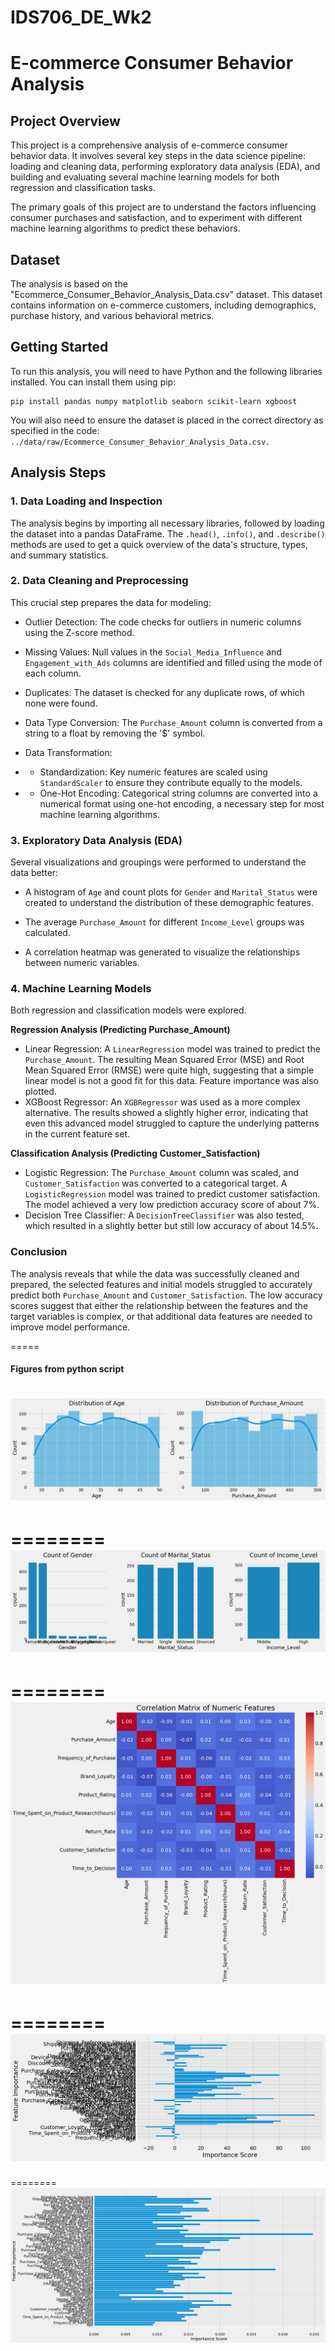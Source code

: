 # IDS706_DE_Wk2

# E-commerce Consumer Behavior Analysis
## Project Overview
This project is a comprehensive analysis of e-commerce consumer behavior data. It involves several key steps in the data science pipeline: loading and cleaning data, performing exploratory data analysis (EDA), and building and evaluating several machine learning models for both regression and classification tasks.

The primary goals of this project are to understand the factors influencing consumer purchases and satisfaction, and to experiment with different machine learning algorithms to predict these behaviors.

## Dataset
The analysis is based on the "Ecommerce_Consumer_Behavior_Analysis_Data.csv" dataset. This dataset contains information on e-commerce customers, including demographics, purchase history, and various behavioral metrics.

## Getting Started
To run this analysis, you will need to have Python and the following libraries installed. You can install them using pip:

```
pip install pandas numpy matplotlib seaborn scikit-learn xgboost
```

You will also need to ensure the dataset is placed in the correct directory as specified in the code: 
`../data/raw/Ecommerce_Consumer_Behavior_Analysis_Data.csv.`

## Analysis Steps
### 1. Data Loading and Inspection
The analysis begins by importing all necessary libraries, followed by loading the dataset into a pandas DataFrame. The `.head()`, `.info()`, and `.describe()` methods are used to get a quick overview of the data's structure, types, and summary statistics.

### 2. Data Cleaning and Preprocessing
This crucial step prepares the data for modeling:

* Outlier Detection: The code checks for outliers in numeric columns using the Z-score method.

* Missing Values: Null values in the `Social_Media_Influence` and `Engagement_with_Ads` columns are identified and filled using the mode of each column.

* Duplicates: The dataset is checked for any duplicate rows, of which none were found.

* Data Type Conversion: The `Purchase_Amount` column is converted from a string to a float by removing the '$' symbol.

* Data Transformation:

* * Standardization: Key numeric features are scaled using `StandardScaler` to ensure they contribute equally to the models.

* * One-Hot Encoding: Categorical string columns are converted into a numerical format using one-hot encoding, a necessary step for most machine learning algorithms.

### 3. Exploratory Data Analysis (EDA)
Several visualizations and groupings were performed to understand the data better:

* A histogram of `Age` and count plots for `Gender` and `Marital_Status` were created to understand the distribution of these demographic features.

* The average `Purchase_Amount` for different `Income_Level` groups was calculated.

* A correlation heatmap was generated to visualize the relationships between numeric variables.

### 4. Machine Learning Models
Both regression and classification models were explored.

**Regression Analysis (Predicting Purchase_Amount)**
* Linear Regression: A `LinearRegression` model was trained to predict the `Purchase_Amount`. The resulting Mean Squared Error (MSE) and Root Mean Squared Error (RMSE) were quite high, suggesting that a simple linear model is not a good fit for this data. Feature importance was also plotted.
* XGBoost Regressor: An `XGBRegressor` was used as a more complex alternative. The results showed a slightly higher error, indicating that even this advanced model struggled to capture the underlying patterns in the current feature set.

**Classification Analysis (Predicting Customer_Satisfaction)**

* Logistic Regression: The `Purchase_Amount` column was scaled, and `Customer_Satisfaction` was converted to a categorical target. A `LogisticRegression` model was trained to predict customer satisfaction. The model achieved a very low prediction accuracy score of about 7%.
* Decision Tree Classifier: A `DecisionTreeClassifier` was also tested, which resulted in a slightly better but still low accuracy of about 14.5%.

### Conclusion
The analysis reveals that while the data was successfully cleaned and prepared, the selected features and initial models struggled to accurately predict both `Purchase_Amount` and `Customer_Satisfaction`. The low accuracy scores suggest that either the relationship between the features and the target variables is complex, or that additional data features are needed to improve model performance.

=====

#### Figures from python script
![Alt text for screen readers](assets/img001.png)
========
========
![Alt text for screen readers](assets/img002.png)
========
========
![Alt text for screen readers](assets/img003.png)
========
========
![Alt text for screen readers](assets/img004.png)
========
========
![Alt text for screen readers](assets/img005.png)